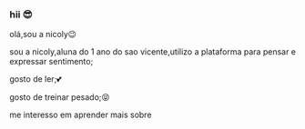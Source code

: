 ### hii 😎 

olá,sou a nicoly😉

sou a nicoly,aluna do 1 ano do sao vicente,utilizo a plataforma para pensar e expressar sentimento;
  
gosto de ler;💕 

gosto de treinar pesado;😝

me interesso em aprender mais sobre 
